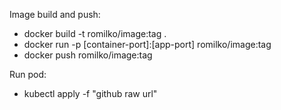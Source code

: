 Image build and push:
 - docker build -t romilko/image:tag .
 - docker run -p [container-port]:[app-port] romilko/image:tag
 - docker push romilko/image:tag

Run pod:
  - kubectl apply -f "github raw url"
